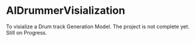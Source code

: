 # AIDrummerVisialization
To visialize a Drum track Generation Model.
The project is not complete yet. Still on Progress.
